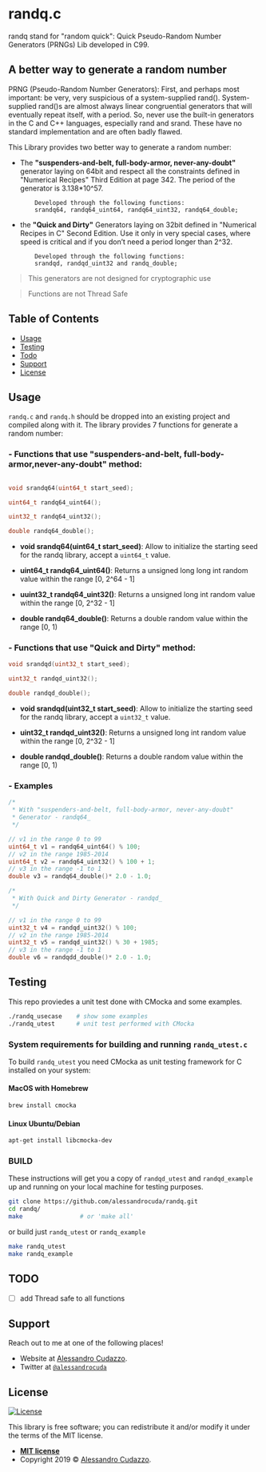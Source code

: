 # randq.c
randq stand for "random quick": Quick Pseudo-Random Number Generators (PRNGs) Lib developed in C99.
## A better way to generate a random number    

PRNG (Pseudo-Random Number Generators):
First, and perhaps most important: be very, very suspicious of a 
system-supplied rand(). System-supplied rand()s are almost always 
linear congruential generators that will eventually repeat itself,
with a period.
So, never use the built-in generators in the C and C++ languages, 
especially rand  and srand. These have no standard implementation 
and are often badly flawed.
 
This Library provides two  better way to generate a random number:
-   The **"suspenders-and-belt, full-body-armor, never-any-doubt"**
         generator  laying on 64bit and respect all the constraints
            defined in "Numerical Recipes" Third Edition at page 342.
            The period of the generator is 3.138*10^57.
            
            Developed through the following functions:
            srandq64, randq64_uint64, randq64_uint32, randq64_double;
 
-   the **"Quick and Dirty"** Generators laying on 32bit defined in
            "Numerical Recipes in C" Second Edition. Use it only in very
            special cases, where speed is critical and if you don’t need
            a period longer than 2^32.
            
            Developed through the following functions:
            srandqd, randqd_uint32 and randq_double;
 
> This generators are not designed for cryptographic use

> Functions are not Thread Safe

## Table of Contents 
- [Usage](#usage)
- [Testing](#testing)
- [Todo](#todo)
- [Support](#support)
- [License](#license)


## Usage
``randq.c`` and ``randq.h`` should be dropped into an existing project and compiled along with it. The library provides 7 functions for generate a random number:

### - Functions that use "suspenders-and-belt, full-body-armor,never-any-doubt" method:
```c

void srandq64(uint64_t start_seed);

uint64_t randq64_uint64();

uint32_t randq64_uint32();

double randq64_double();
```

- **void srandq64(uint64_t start_seed)**:
Allow to initialize the starting seed for the randq library, accept a ``uint64_t`` value.

- **uint64_t randq64_uint64()**: Returns a unsigned long long int random value within the range [0, 2^64 - 1]

- **uuint32_t randq64_uint32()**: Returns a unsigned long int random value within the range [0, 2^32 - 1]

- **double randq64_double()**: Returns a double random value within the range [0, 1)


### - Functions that use "Quick and Dirty" method:
```c
void srandqd(uint32_t start_seed);

uint32_t randqd_uint32();

double randqd_double();
```

- **void srandqd(uint32_t start_seed)**: Allow to initialize the starting seed for the randq library, accept a ``uint32_t`` value.

- **uint32_t randqd_uint32()**: Returns a unsigned long int random value within the range [0, 2^32 - 1]

- **double randqd_double()**: Returns a double random value within the range [0, 1)

### - Examples
```c
/*
 * With "suspenders-and-belt, full-body-armor, never-any-doubt" 
 * Generator - randq64_
 */

// v1 in the range 0 to 99
uint64_t v1 = randq64_uint64() % 100;                
// v2 in the range 1985-2014         
uint64_t v2 = randq64_uint32() % 100 + 1;            
// v3 in the range -1 to 1
double v3 = randq64_double()* 2.0 - 1.0;

/*
 * With Quick and Dirty Generator - randqd_
 */

// v1 in the range 0 to 99
uint32_t v4 = randqd_uint32() % 100; 
// v2 in the range 1985-2014         
uint32_t v5 = randqd_uint32() % 30 + 1985;          
// v3 in the range -1 to 1
double v6 = randqdd_double()* 2.0 - 1.0;
```
## Testing
This repo proviedes a unit test done with CMocka and some examples. 
```bash
./randq_usecase    # show some examples
./randq_utest      # unit test performed with CMocka
```
### System requirements for building and running ``randq_utest.c``
To build ``randq_utest``  you need CMocka as unit testing framework for C installed on your system:
#### MacOS with Homebrew
```bash
brew install cmocka
```
#### Linux Ubuntu/Debian
```bash
apt-get install libcmocka-dev 
```

### BUILD
These instructions will get you a copy of ``randqd_utest`` and ``randqd_example`` up and running on your local machine for testing purposes.

```bash
git clone https://github.com/alessandrocuda/randq.git
cd randq/
make                # or 'make all'
```

or build just ``randq_utest``  or ``randq_example``
```bash
make randq_utest              
make randq_example
```

## TODO
- [ ] add Thread safe to all functions

## Support

Reach out to me at one of the following places!

- Website at <a href="https://alessandrocudazzo.it" target="_blank">Alessandro Cudazzo</a>.
- Twitter at <a href="http://twitter.com/alessandrocuda" target="_blank">`@alessandrocuda`</a>

## License
[![License](http://img.shields.io/:license-mit-blue.svg?style=flat-square)](http://badges.mit-license.org)

This library is free software; you can redistribute it and/or modify it under
the terms of the MIT license. 

- **[MIT license](LICENSE)**
- Copyright 2019 © <a href="https://alessandrocudazzo.it" target="_blank">Alessandro Cudazzo</a>.
